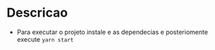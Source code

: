 # Descricao

- Para executar o projeto instale e as dependecias e posteriomente execute ```yarn start```